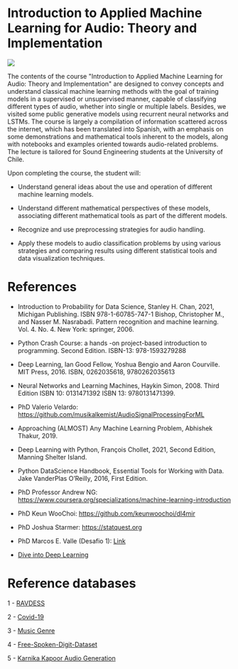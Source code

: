 # Introduction to Applied Machine Learning for Audio: Theory and Implementation

![](img/dall_e_image.png)

The contents of the course "Introduction to Applied Machine Learning for Audio: Theory and Implementation" are designed to convey concepts and understand classical machine learning methods with the goal of training models in a supervised or unsupervised manner, capable of classifying different types of audio, whether into single or multiple labels. Besides, we visited some public generative models using recurrent neural networks and LSTMs. The course is largely a compilation of information scattered across the internet, which has been translated into Spanish, with an emphasis on some demonstrations and mathematical tools inherent to the models, along with notebooks and examples oriented towards audio-related problems.
The lecture is tailored for Sound Engineering students at the University of Chile. 

Upon completing the course, the student will:

- Understand general ideas about the use and operation of different machine learning models.

- Understand different mathematical perspectives of these models, associating different mathematical tools as part of the different models.

- Recognize and use preprocessing strategies for audio handling.

- Apply these models to audio classification problems by using various strategies and comparing results using different statistical tools and data visualization techniques.


# References

- Introduction to Probability for Data Science, Stanley H. Chan, 2021, Michigan Publishing. ISBN 978-1-60785-747-1
Bishop, Christopher M., and Nasser M. Nasrabadi. Pattern recognition and machine learning. Vol. 4. No. 4. New York: springer, 2006.

- Python Crash Course: a hands -on project-based introduction to programming. 
Second Edition. ISBN-13: 978-1593279288

- Deep Learning, Ian Good Fellow, Yoshua Bengio and Aaron Courville.  MIT Press, 2016. ISBN, 0262035618, 9780262035613

- Neural Networks and Learning Machines, Haykin Simon, 2008. Third Edition
ISBN 10: 0131471392 ISBN 13: 9780131471399.

- PhD Valerio Velardo: https://github.com/musikalkemist/AudioSignalProcessingForML

- Approaching (ALMOST) Any Machine Learning Problem, Abhishek Thakur, 2019.

- Deep Learning with Python, François Chollet, 2021, Second Edition, Manning Shelter Island.

- Python DataScience Handbook, Essential Tools for Working with Data. Jake VanderPlas O’Reilly, 2016, First Edition.

- PhD Professor Andrew NG: https://www.coursera.org/specializations/machine-learning-introduction

- PhD Keun WooChoi: https://github.com/keunwoochoi/dl4mir

- PhD Joshua Starmer: https://statquest.org

- PhD Marcos E. Valle (Desafio 1): [Link](https://www.ime.unicamp.br/~valle/)

- [Dive into Deep Learning](https://d2l.ai/index.html)

# Reference databases

1 - [RAVDESS](https://www.kaggle.com/datasets/uwrfkaggler/ravdess-emotional-speech-audio)

2 - [Covid-19](https://www.kaggle.com/datasets/andrewmvd/covid19-cough-audio-classification)

3 - [Music Genre](https://www.kaggle.com/datasets/andradaolteanu/gtzan-dataset-music-genre-classification)

4 - [Free-Spoken-Digit-Dataset](https://www.kaggle.com/datasets/joserzapata/free-spoken-digit-dataset-fsdd?rvi=1)

5 - [Karnika Kapoor Audio Generation](https://www.kaggle.com/code/karnikakapoor/music-generation-lstm)